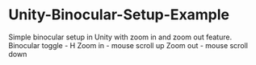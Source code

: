 # Unity-Binocular-Setup-Example
Simple binocular setup in Unity with zoom in and zoom out feature.
Binocular toggle - H
Zoom in - mouse scroll up
Zoom out - mouse scroll down
